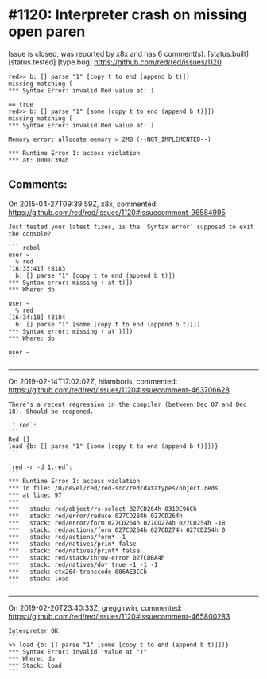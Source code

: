 
#1120: Interpreter crash on missing open paren
================================================================================
Issue is closed, was reported by x8x and has 6 comment(s).
[status.built] [status.tested] [type.bug]
<https://github.com/red/red/issues/1120>

``` rebol
red>> b: [] parse "1" [copy t to end (append b t)])
missing matching (
*** Syntax Error: invalid Red value at: )

== true
red>> b: [] parse "1" [some [copy t to end (append b t)]])
missing matching (
*** Syntax Error: invalid Red value at: )

Memory error: allocate memory > 2MB (--NOT_IMPLEMENTED--)

*** Runtime Error 1: access violation
*** at: 0001C394h
```



Comments:
--------------------------------------------------------------------------------

On 2015-04-27T09:39:59Z, x8x, commented:
<https://github.com/red/red/issues/1120#issuecomment-96584995>

    Just tested your latest fixes, is the `Syntax error` supposed to exit the console?
    
    ``` rebol
    user ~
      % red                                                                                                                              [16:33:41] !8183
      b: [] parse "1" [copy t to end (append b t)])
    *** Syntax error: missing ( at t)])
    *** Where: do
    
    user ~
      % red                                                                                                                              [16:34:18] !8184
      b: [] parse "1" [some [copy t to end (append b t)]])
    *** Syntax error: missing ( at )]])
    *** Where: do
    
    user ~
    ```

--------------------------------------------------------------------------------

On 2019-02-14T17:02:02Z, hiiamboris, commented:
<https://github.com/red/red/issues/1120#issuecomment-463706628>

    There's a recent regression in the compiler (between Dec 07 and Dec 18). Should be reopened.
    
    `1.red`:
    ```
    Red []
    load {b: [] parse "1" [some [copy t to end (append b t)]])}
    ```
    
    `red -r -d 1.red`:
    ```
    *** Runtime Error 1: access violation                        
    *** in file: /D/devel/red/red-src/red/datatypes/object.reds  
    *** at line: 97                                              
    ***                                                          
    ***   stack: red/object/rs-select 027CD264h 031DE96Ch        
    ***   stack: red/error/reduce 027CD284h 027CD264h            
    ***   stack: red/error/form 027CD264h 027CD274h 027CD254h -18
    ***   stack: red/actions/form 027CD264h 027CD274h 027CD254h 0
    ***   stack: red/actions/form* -1                            
    ***   stack: red/natives/prin* false                         
    ***   stack: red/natives/print* false                        
    ***   stack: red/stack/throw-error 027CDBA4h                 
    ***   stack: red/natives/do* true -1 -1 -1                   
    ***   stack: ctx264~transcode 006AE3CCh                      
    ***   stack: load                                                                                                      
    ```

--------------------------------------------------------------------------------

On 2019-02-20T23:40:33Z, greggirwin, commented:
<https://github.com/red/red/issues/1120#issuecomment-465800283>

    Interpreter OK:
    ```
    >> load {b: [] parse "1" [some [copy t to end (append b t)]])}
    *** Syntax Error: invalid 'value at ")"
    *** Where: do
    *** Stack: load  
    ```

